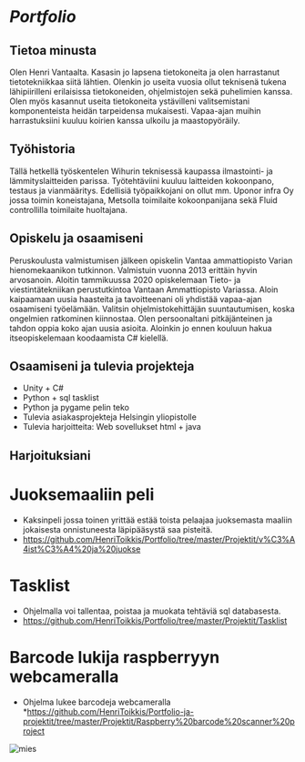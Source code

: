 # *Portfolio*

## Tietoa minusta
Olen Henri Vantaalta. Kasasin jo lapsena tietokoneita ja olen harrastanut tietotekniikkaa siitä lähtien. Olenkin jo useita vuosia ollut teknisenä tukena lähipiirilleni erilaisissa tietokoneiden, ohjelmistojen sekä puhelimien kanssa. Olen myös kasannut useita tietokoneita ystävilleni valitsemistani komponenteista heidän tarpeidensa mukaisesti. Vapaa-ajan muihin harrastuksiini kuuluu koirien kanssa ulkoilu ja maastopyöräily. 

 
## Työhistoria
 
Tällä hetkellä työskentelen Wihurin teknisessä kaupassa ilmastointi- ja lämmityslaitteiden parissa. Työtehtäviini kuuluu laitteiden kokoonpano, testaus ja vianmääritys. Edellisiä työpaikkojani on ollut mm. Uponor infra Oy jossa toimin koneistajana, Metsolla toimilaite kokoonpanijana sekä Fluid controllilla toimilaite huoltajana.


## Opiskelu ja osaamiseni

  Peruskoulusta valmistumisen jälkeen opiskelin Vantaa ammattiopisto Varian hienomekaanikon tutkinnon. Valmistuin vuonna 2013 erittäin hyvin arvosanoin. Aloitin tammikuussa 2020 opiskelemaan Tieto- ja viestintätekniikan perustutkintoa Vantaan Ammattiopisto Variassa. Aloin kaipaamaan uusia haasteita  ja tavoitteenani oli yhdistää vapaa-ajan osaamiseni työelämään.  Valitsin ohjelmistokehittäjän suuntautumisen, koska ongelmien ratkominen kiinnostaa. Olen persoonaltani pitkäjänteinen ja tahdon oppia koko ajan uusia asioita. Aloinkin jo ennen kouluun hakua itseopiskelemaan koodaamista C# kielellä.
  
  
  ## Osaamiseni ja tulevia projekteja
  
  * Unity + C#
  * Python + sql tasklist
  * Python ja pygame pelin teko
  * Tulevia asiakasprojekteja Helsingin yliopistolle
  * Tulevia harjoitteita: Web sovellukset html + java
  
## Harjoituksiani

# Juoksemaaliin peli
* Kaksinpeli jossa toinen yrittää estää toista pelaajaa juoksemasta maaliin jokaisesta onnistuneesta läpipääsystä saa pisteitä.
*  https://github.com/HenriToikkis/Portfolio/tree/master/Projektit/v%C3%A4ist%C3%A4%20ja%20juokse

# Tasklist
* Ohjelmalla voi tallentaa, poistaa ja muokata tehtäviä sql databasesta.
* https://github.com/HenriToikkis/Portfolio/tree/master/Projektit/Tasklist

# Barcode lukija raspberryyn webcameralla
* Ohjelma lukee barcodeja webcameralla
*https://github.com/HenriToikkis/Portfolio-ja-projektit/tree/master/Projektit/Raspberry%20barcode%20scanner%20project



![mies](https://user-images.githubusercontent.com/61405373/76706990-59087000-66f4-11ea-9ab6-aefd8288238b.png)


